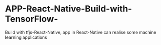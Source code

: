 # APP-React-Native-Build-with-TensorFlow-
Build with tfjs-React-Native, app in React-Native can realise some machine learning applications
